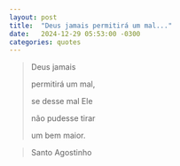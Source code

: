 ```yaml
---
layout: post
title:  "Deus jamais permitirá um mal..."
date:   2024-12-29 05:53:00 -0300
categories: quotes
---
```


>Deus jamais
>
>permitirá um mal,
>
>se desse mal Ele
>
>não pudesse tirar
>
>um bem maior.

>Santo Agostinho
